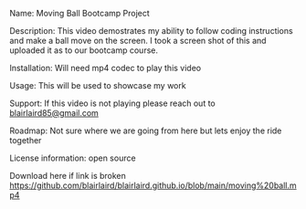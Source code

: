 Name: Moving Ball Bootcamp Project

Description: This video demostrates my ability to follow coding instructions and make a ball move on the screen. I took a screen shot of this and uploaded it as to our bootcamp course.

Installation: Will need mp4 codec to play this video

Usage: This will be used to showcase my work 

Support: If this video is not playing please reach out to blairlaird85@gmail.com

Roadmap: Not sure where we are going from here but lets enjoy the ride together 

License information: open source

Download here if link is broken https://github.com/blairlaird/blairlaird.github.io/blob/main/moving%20ball.mp4
